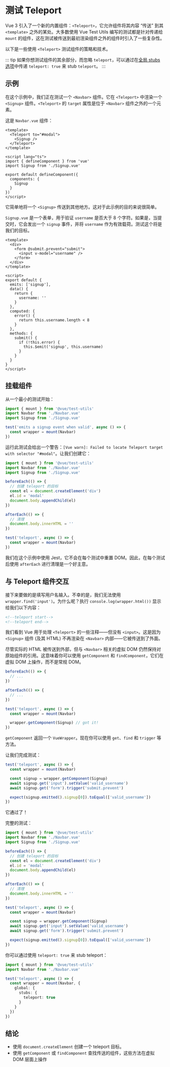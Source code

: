 # 测试 Teleport

Vue 3 引入了一个新的内置组件：`<Teleport>`，它允许组件将其内容 “传送” 到其 `<template>` 之外的某处。大多数使用 Vue Test Utils 编写的测试都是针对传递给 `mount` 的组件，这在测试被传送到最初渲染组件之外的组件时引入了一些复杂性。

以下是一些使用 `<Teleport>` 测试组件的策略和技术。

::: tip
如果你想测试组件的其余部分，而忽略 `teleport`，可以通过在[全局 stubs 选项](../../api/#global-stubs)中传递 `teleport: true` 来 stub `teleport`。
:::

## 示例

在这个示例中，我们正在测试一个 `<Navbar>` 组件。它在 `<Teleport>` 中渲染一个 `<Signup>` 组件。`<Teleport>` 的 `target` 属性是位于 `<Navbar>` 组件之外的一个元素。

这是 `Navbar.vue` 组件：

```vue
<template>
  <Teleport to="#modal">
    <Signup />
  </Teleport>
</template>

<script lang="ts">
import { defineComponent } from 'vue'
import Signup from './Signup.vue'

export default defineComponent({
  components: {
    Signup
  }
})
</script>
```

它简单地将一个 `<Signup>` 传送到其他地方。这对于此示例的目的来说很简单。

`Signup.vue` 是一个表单，用于验证 `username` 是否大于 8 个字符。如果是，当提交时，它会发出一个 `signup` 事件，并将 `username` 作为有效载荷。测试这个将是我们的目标。

```vue
<template>
  <div>
    <form @submit.prevent="submit">
      <input v-model="username" />
    </form>
  </div>
</template>

<script>
export default {
  emits: ['signup'],
  data() {
    return {
      username: ''
    }
  },
  computed: {
    error() {
      return this.username.length < 8
    }
  },
  methods: {
    submit() {
      if (!this.error) {
        this.$emit('signup', this.username)
      }
    }
  }
}
</script>
```

## 挂载组件

从一个最小的测试开始：

```ts
import { mount } from '@vue/test-utils'
import Navbar from './Navbar.vue'
import Signup from './Signup.vue'

test('emits a signup event when valid', async () => {
  const wrapper = mount(Navbar)
})
```

运行此测试会给出一个警告：`[Vue warn]: Failed to locate Teleport target with selector "#modal"`。让我们创建它：

```ts {5-15}
import { mount } from '@vue/test-utils'
import Navbar from './Navbar.vue'
import Signup from './Signup.vue'

beforeEach(() => {
  // 创建 teleport 的目标
  const el = document.createElement('div')
  el.id = 'modal'
  document.body.appendChild(el)
})

afterEach(() => {
  // 清理
  document.body.innerHTML = ''
})

test('teleport', async () => {
  const wrapper = mount(Navbar)
})
```

我们在这个示例中使用 Jest，它不会在每个测试中重置 DOM。因此，在每个测试后使用 `afterEach` 进行清理是一个好主意。

## 与 Teleport 组件交互

接下来要做的是填写用户名输入。不幸的是，我们无法使用 `wrapper.find('input')`。为什么呢？执行 `console.log(wrapper.html())` 显示给我们以下内容：

```html
<!--teleport start-->
<!--teleport end-->
```

我们看到 Vue 用于处理 `<Teleport>` 的一些注释——但没有 `<input>`。这是因为 `<Signup>` 组件 (及其 HTML) 不再渲染在 `<Navbar>` 内部——它被传送到了外面。

尽管实际的 HTML 被传送到外部，但与 `<Navbar>` 相关的虚拟 DOM 仍然保持对原始组件的引用。这意味着你可以使用 `getComponent` 和 `findComponent`，它们在虚拟 DOM 上操作，而不是常规 DOM。

```ts {12}
beforeEach(() => {
  // ...
})

afterEach(() => {
  // ...
})

test('teleport', async () => {
  const wrapper = mount(Navbar)

  wrapper.getComponent(Signup) // got it!
})
```

`getComponent` 返回一个 `VueWrapper`。现在你可以使用 `get`、`find` 和 `trigger` 等方法。

让我们完成测试：

```ts {4-8}
test('teleport', async () => {
  const wrapper = mount(Navbar)

  const signup = wrapper.getComponent(Signup)
  await signup.get('input').setValue('valid_username')
  await signup.get('form').trigger('submit.prevent')

  expect(signup.emitted().signup[0]).toEqual(['valid_username'])
})
```

它通过了！

完整的测试：

```ts
import { mount } from '@vue/test-utils'
import Navbar from './Navbar.vue'
import Signup from './Signup.vue'

beforeEach(() => {
  // 创建 teleport 的目标
  const el = document.createElement('div')
  el.id = 'modal'
  document.body.appendChild(el)
})

afterEach(() => {
  // 清理
  document.body.innerHTML = ''
})

test('teleport', async () => {
  const wrapper = mount(Navbar)

  const signup = wrapper.getComponent(Signup)
  await signup.get('input').setValue('valid_username')
  await signup.get('form').trigger('submit.prevent')

  expect(signup.emitted().signup[0]).toEqual(['valid_username'])
})
```

你可以通过使用 `teleport: true` 来 stub teleport：

```ts
import { mount } from '@vue/test-utils'
import Navbar from './Navbar.vue'

test('teleport', async () => {
  const wrapper = mount(Navbar, {
    global: {
      stubs: {
        teleport: true
      }
    }
  })
})
```

## 结论

- 使用 `document.createElement` 创建一个 teleport 目标。
- 使用 `getComponent` 或 `findComponent` 查找传送的组件，这些方法在虚拟 DOM 层面上操作

